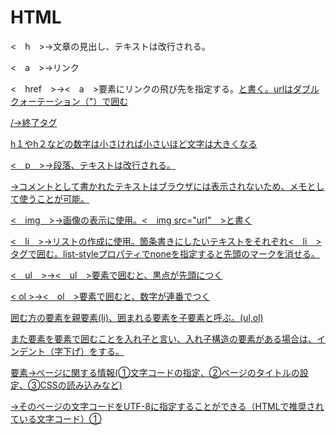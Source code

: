 # HTML
<　h　>→文章の見出し、テキストは改行される。

<　a　>→リンク
  
<　href　>→<　a　>要素にリンクの飛び先を指定する。<a href="url">と書く。urlはダブルクォーテーション（"）で囲む
  
/→終了タグ
  
h１やh２などの数字は小さければ小さいほど文字は大きくなる
  
<　p　>→段落、テキストは改行される。
  
<!-- -->→コメントとして書かれたテキストはブラウザには表示されないため、メモとして使うことが可能。
  
<　img　>→画像の表示に使用。<　img src="url"　>と書く
  
<　li　>→リストの作成に使用。箇条書きにしたいテキストをそれぞれ<　li　>タグで囲む。list-styleプロパティでnoneを指定すると先頭のマークを消せる。
  
<　ul　>→<　ul　>要素で囲むと、黒点が先頭につく
  
< ol >→<　ol　>要素で囲むと、数字が連番でつく
  
囲む方の要素を親要素(li)、囲まれる要素を子要素と呼ぶ。(ul,ol)
  
また要素を要素で囲むことを入れ子と言い、入れ子構造の要素がある場合は、インデント（字下げ）をする。

<head>要素→ページに関する情報(①文字コードの指定、②ページのタイトルの設定、③CSSの読み込みなど)
  
<meta charset="utf-8">→そのページの文字コードをUTF-8に指定することができる（HTMLで推奨されている文字コード）①
  
<title>→ページのタイトルを指定②
  
<link rel="stylesheet">→HTMLからCSSを読み込む。<link rel="stylesheet" href="stylesheet.css">のように、href属性で読み込むCSSファイルを指定する
  
<body>要素→実際に表示したい内容
  
<!DOCTYPE html>→HTMLのバージョンを宣言
  
<div>→要素をグループ化するために使用する

class→要素（タグ）に名前をつけることが可能。class名でCSSを指定する場合、先頭にドット「.」が必要。

<span>要素→文中の一部にCSSを適用させたい時に適用
